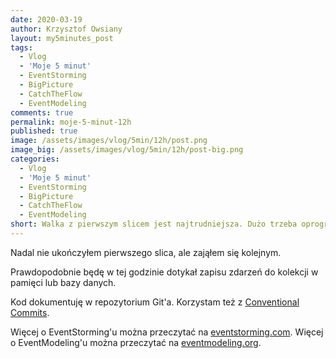 ```yaml
---
date: 2020-03-19
author: Krzysztof Owsiany
layout: my5minutes_post
tags:
  - Vlog
  - 'Moje 5 minut'
  - EventStorming
  - BigPicture
  - CatchTheFlow
  - EventModeling
comments: true
permalink: moje-5-minut-12h
published: true
image: /assets/images/vlog/5min/12h/post.png
image_big: /assets/images/vlog/5min/12h/post-big.png
categories:
  - Vlog
  - 'Moje 5 minut'
  - EventStorming
  - BigPicture
  - CatchTheFlow
  - EventModeling
short: Walka z pierwszym slicem jest najtrudniejsza. Dużo trzeba oprogramować na około. Trafia się wiele problemów, ale idę do przodu rozwiązując i generując nowe problemy.
---
```

Nadal nie ukończyłem pierwszego slica, ale zająłem się kolejnym. 

Prawdopodobnie będę w tej godzinie dotykał zapisu zdarzeń do kolekcji w pamięci lub bazy danych.

Kod dokumentuję w repozytorium Git'a. Korzystam też z [Conventional Commits](https://www.conventionalcommits.org/en/v1.0.0/).

Więcej o EventStorming'u można przeczytać na [eventstorming.com](https://www.eventstorming.com).
Więcej o EventModeling'u można przeczytać na [eventmodeling.org](https://eventmodeling.org).